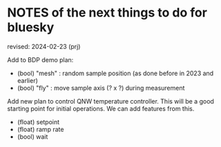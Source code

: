 # NOTES of the next things to do for bluesky

revised: 2024-02-23 (prj)

Add to BDP demo plan:

- (bool) "mesh" : random sample position (as done before in 2023 and earlier)
- (bool) "fly" : move sample axis (? x ?) during measurement

Add new plan to control QNW temperature controller.  This will be a good starting point for initial operations.  We can add features from this.

- (float) setpoint
- (float) ramp rate
- (bool) wait
